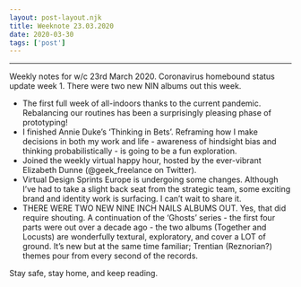 ```yaml
---
layout: post-layout.njk 
title: Weeknote 23.03.2020
date: 2020-03-30
tags: ['post']
---
```


*****
<!-- Excerpt Start -->
Weekly notes for w/c 23rd March 2020. Coronavirus homebound status update week 1. There were two new NIN albums out this week.<!-- Excerpt End -->

- The first full week of all-indoors thanks to the current pandemic. Rebalancing our routines has been a surprisingly pleasing phase of prototyping!
- I finished Annie Duke’s ‘Thinking in Bets’. Reframing how I make decisions in both my work and life - awareness of hindsight bias and thinking probabilistically - is going to be a fun exploration.
- Joined the weekly virtual happy hour, hosted by the ever-vibrant Elizabeth Dunne (@geek_freelance on Twitter).
- Virtual Design Sprints Europe is undergoing some changes. Although I’ve had to take a slight back seat from the strategic team, some exciting brand and identity work is surfacing. I can’t wait to share it.
- THERE WERE TWO NEW NINE INCH NAILS ALBUMS OUT. Yes, that did require shouting. A continuation of the ‘Ghosts’ series - the first four parts were out over a decade ago - the two albums (Together and Locusts) are wonderfully textural, exploratory, and cover a LOT of ground. It’s new but at the same time familiar; Trentian (Reznorian?) themes pour from every second of the records.

Stay safe, stay home, and keep reading.